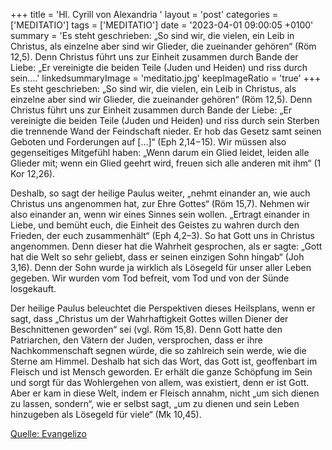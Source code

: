 +++
title = 'Hl. Cyrill von Alexandria  '
layout = 'post'
categories = ['MEDITATIO']
tags = ['MEDITATIO']
date = '2023-04-01 09:00:05 +0100'
summary = 'Es steht geschrieben: „So sind wir, die vielen, ein Leib in Christus, als einzelne aber sind wir Glieder, die zueinander gehören“ (Röm 12,5). Denn Christus führt uns zur Einheit zusammen durch Bande der Liebe: „Er vereinigte die beiden Teile (Juden und Heiden) und riss durch sein....'
linkedsummaryImage = 'meditatio.jpg'
keepImageRatio = 'true'
+++
Es steht geschrieben: „So sind wir, die vielen, ein Leib in Christus, als einzelne aber sind wir Glieder, die zueinander gehören“ (Röm 12,5). Denn Christus führt uns zur Einheit zusammen durch Bande der Liebe: „Er vereinigte die beiden Teile (Juden und Heiden) und riss durch sein Sterben die trennende Wand der Feindschaft nieder.<!--more--> Er hob das Gesetz samt seinen Geboten und Forderungen auf […]“ (Eph 2,14−15). Wir müssen also gegenseitiges Mitgefühl haben: „Wenn darum ein Glied leidet, leiden alle Glieder mit; wenn ein Glied geehrt wird, freuen sich alle anderen mit ihm“ (1 Kor 12,26).

Deshalb, so sagt der heilige Paulus weiter, „nehmt einander an, wie auch Christus uns angenommen hat, zur Ehre Gottes“ (Röm 15,7). Nehmen wir also einander an, wenn wir eines Sinnes sein wollen. „Ertragt einander in Liebe, und bemüht euch, die Einheit des Geistes zu wahren durch den Frieden, der euch zusammenhält“ (Eph 4,2–3). So hat Gott uns in Christus angenommen. Denn dieser hat die Wahrheit gesprochen, als er sagte: „Gott hat die Welt so sehr geliebt, dass er seinen einzigen Sohn hingab“ (Joh 3,16). Denn der Sohn wurde ja wirklich als Lösegeld für unser aller Leben gegeben. Wir wurden vom Tod befreit, vom Tod und von der Sünde losgekauft.

Der heilige Paulus beleuchtet die Perspektiven dieses Heilsplans, wenn er sagt, dass „Christus um der Wahrhaftigkeit Gottes willen Diener der Beschnittenen geworden“ sei (vgl. Röm 15,8). Denn Gott hatte den Patriarchen, den Vätern der Juden, versprochen, dass er ihre Nachkommenschaft segnen würde, die so zahlreich sein werde, wie die Sterne am Himmel. Deshalb hat sich das Wort, das Gott ist, geoffenbart im Fleisch und ist Mensch geworden. Er erhält die ganze Schöpfung im Sein und sorgt für das Wohlergehen von allem, was existiert, denn er ist Gott. Aber er kam in diese Welt, indem er Fleisch annahm, nicht „um sich dienen zu lassen, sondern“, wie er selbst sagt, „um zu dienen und sein Leben hinzugeben als Lösegeld für viele“ (Mk 10,45).




[Quelle: Evangelizo](https://evangeliumtagfuertag.org/DE/gospel)
